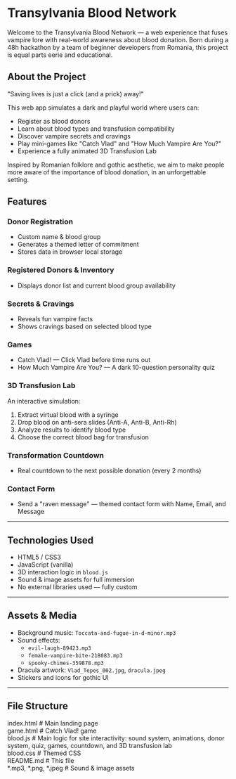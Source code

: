 #  Transylvania Blood Network

Welcome to the Transylvania Blood Network — a web experience that fuses vampire lore with real-world awareness about blood donation. Born during a 48h hackathon by a team of beginner developers from Romania, this project is equal parts eerie and educational.

## About the Project

"Saving lives is just a click (and a prick) away!"

This web app simulates a dark and playful world where users can:
- Register as blood donors
- Learn about blood types and transfusion compatibility
- Discover vampire secrets and cravings
- Play mini-games like "Catch Vlad" and "How Much Vampire Are You?"
- Experience a fully animated 3D Transfusion Lab

Inspired by Romanian folklore and gothic aesthetic, we aim to make people more aware of the importance of blood donation, in an unforgettable setting.

## Features

### Donor Registration
- Custom name & blood group
- Generates a themed letter of commitment
- Stores data in browser local storage

### Registered Donors & Inventory
- Displays donor list and current blood group availability

### Secrets & Cravings
- Reveals fun vampire facts
- Shows cravings based on selected blood type

### Games
- Catch Vlad! — Click Vlad before time runs out
- How Much Vampire Are You? — A dark 10-question personality quiz

### 3D Transfusion Lab
An interactive simulation:
1. Extract virtual blood with a syringe
2. Drop blood on anti-sera slides (Anti-A, Anti-B, Anti-Rh)
3. Analyze results to identify blood type
4. Choose the correct blood bag for transfusion

### Transformation Countdown
- Real countdown to the next possible donation (every 2 months)

### Contact Form
- Send a "raven message" — themed contact form with Name, Email, and Message

---

## Technologies Used

- HTML5 / CSS3
- JavaScript (vanilla)
- 3D interaction logic in `blood.js`
- Sound & image assets for full immersion
- No external libraries used — fully custom

---

## Assets & Media

- Background music: `Toccata-and-fugue-in-d-minor.mp3`
- Sound effects:  
  - `evil-laugh-89423.mp3`  
  - `female-vampire-bite-218083.mp3`  
  - `spooky-chimes-359878.mp3`
- Dracula artwork: `Vlad_Tepes_002.jpg`, `dracula.jpeg`
- Stickers and icons for gothic UI

---

## File Structure
index.html        # Main landing page  
game.html         # Catch Vlad! game  
blood.js          # Main logic for site interactivity: sound system, animations, donor system, quiz, games, countdown, and 3D transfusion lab  
blood.css         # Themed CSS  
README.md         # This file  
*.mp3, *.png, *.jpeg  # Sound & image assets  


